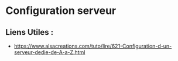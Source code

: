 # Configuration serveur

## Liens Utiles : 
* https://www.alsacreations.com/tuto/lire/621-Configuration-d-un-serveur-dedie-de-A-a-Z.html